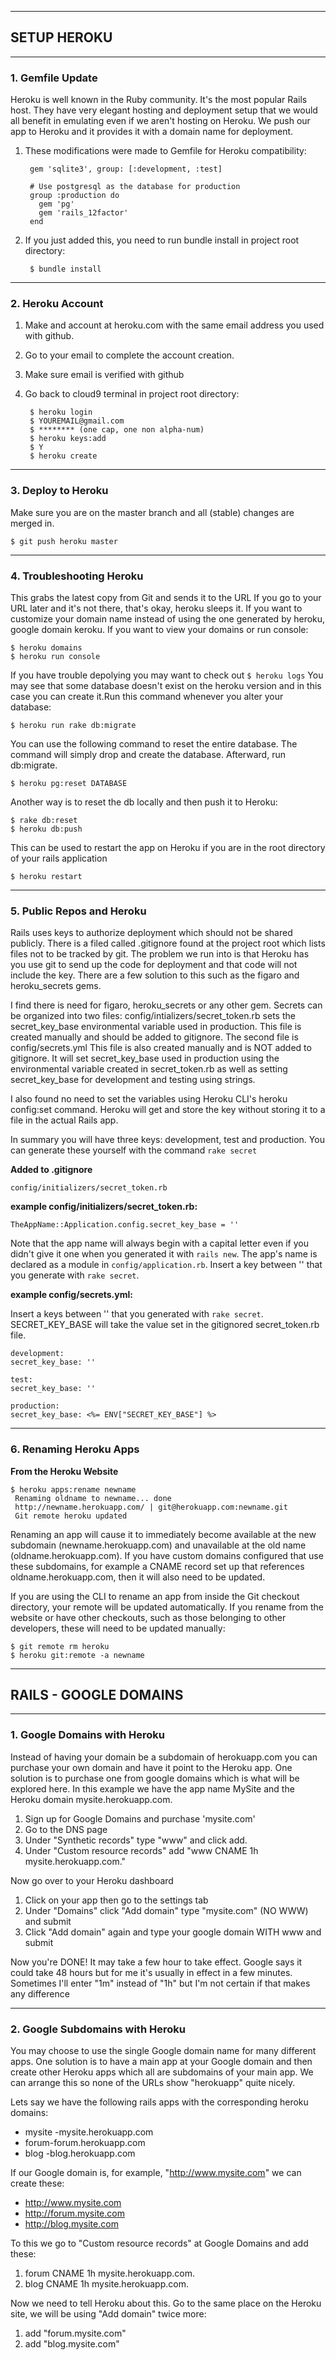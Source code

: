 
--------------------------------------------------------------------------------

## SETUP HEROKU

--------------------------------------------------------------------------------
### 1. Gemfile Update

Heroku is well known in the Ruby community. It's the most popular Rails host.
They have very elegant hosting and deployment setup that we would all benefit in
emulating even if we aren't hosting on Heroku. We push our app to Heroku and it
provides it with a domain name for deployment.

1. These modifications were made to Gemfile for Heroku compatibility:
	
		gem 'sqlite3', group: [:development, :test]
		
		# Use postgresql as the database for production
		group :production do
		  gem 'pg'
		  gem 'rails_12factor'
		end

2. If you just added this, you need to run bundle install in project root directory:
	
		$ bundle install 

------------------------------------------------------------------------------
### 2. Heroku Account

1. Make and account at heroku.com with the same email address you used with github. 
2. Go to your email to complete the account creation. 
3. Make sure email is verified with github
4. Go back to cloud9 terminal in project root directory:
	
		$ heroku login
		$ YOUREMAIL@gmail.com
		$ ******** (one cap, one non alpha-num)
		$ heroku keys:add
		$ Y
		$ heroku create
	
--------------------------------------------------------------------------------
### 3. Deploy to Heroku

Make sure you are on the master branch and all (stable) changes are merged in. 

	$ git push heroku master
	
--------------------------------------------------------------------------------
### 4. Troubleshooting Heroku

This grabs the latest copy from Git and sends it to the URL
If you go to your URL later and it's not there, that's okay, heroku sleeps it.
If you want to customize your domain name instead of using the one generated by
heroku, google domain keroku. If you want to view your domains or run console:

	$ heroku domains
	$ heroku run console
	
If you have trouble depolying you may want to check out `$ heroku logs` You 
may see that some database doesn't exist on the heroku version and in this case 
you can create it.Run this command whenever you alter your database:

	$ heroku run rake db:migrate
	
You can use the following command to reset the entire database. The command 
will simply drop and create the database. Afterward, run db:migrate. 

	$ heroku pg:reset DATABASE
	
Another way is to reset the db locally and then push it to Heroku:

	$ rake db:reset
	$ heroku db:push
	
This can be used to restart the app on Heroku if you are in the root directory 
of your rails application

	$ heroku restart

--------------------------------------------------------------------------------
### 5. Public Repos and Heroku

Rails uses keys to authorize deployment which should not be shared publicly. 
There is a filed called .gitignore found at the project root which lists files 
not to be tracked by git. The problem we run into is that Heroku has you use git 
to send up the code for deployment and that code will not include the key. There 
are a few solution to this such as the figaro and heroku_secrets gems. 

I find there is need for figaro, heroku\_secrets or any other gem. Secrets can be 
organized into two files: config/intializers/secret\_token.rb sets the 
secret\_key\_base environmental variable used in production. This file is created 
manually and should be added to gitignore. The second file is config/secrets.yml 
This file is also created manually and is NOT added to gitignore. It will set 
secret\_key\_base used in production using the environmental variable created in 
secret\_token.rb as well as setting secret\_key\_base for development and testing 
using strings. 

I also found no need to set the variables using Heroku CLI's heroku config:set 
command. Heroku will get and store the key without storing it to a file in the 
actual Rails app. 

In summary you will have three keys: development, test and production. You can 
generate these yourself with the command `rake secret`

__Added to .gitignore__

	config/initializers/secret_token.rb

__example config/initializers/secret_token.rb:__

	TheAppName::Application.config.secret_key_base = '' 

Note that the app name will always begin with a capital letter even if you didn't 
give it one when you generated it with `rails new`. The app's name is declared as 
a module in `config/application.rb`. Insert a key between '' that you generate 
with `rake secret`.

__example config/secrets.yml:__

Insert a keys between '' that you generated with `rake secret`. SECRET\_KEY\_BASE 
will take the value set in the gitignored secret_token.rb file. 

	development:
	secret_key_base: ''
	 
	test:
	secret_key_base: ''
	 
	production:
	secret_key_base: <%= ENV["SECRET_KEY_BASE"] %>

--------------------------------------------------------------------------------
### 6. Renaming Heroku Apps

__From the Heroku Website__ 

	$ heroku apps:rename newname
	 Renaming oldname to newname... done
	 http://newname.herokuapp.com/ | git@herokuapp.com:newname.git
	 Git remote heroku updated

Renaming an app will cause it to immediately become available at the new 
subdomain (newname.herokuapp.com) and unavailable at the old name 
(oldname.herokuapp.com). If you have custom domains configured that use these 
subdomains, for example a CNAME record set up that references 
oldname.herokuapp.com, then it will also need to be updated.

If you are using the CLI to rename an app from inside the Git checkout 
directory, your remote will be updated automatically. If you rename from the 
website or have other checkouts, such as those belonging to other developers, 
these will need to be updated manually:

	$ git remote rm heroku
	$ heroku git:remote -a newname

--------------------------------------------------------------------------------

## RAILS - GOOGLE DOMAINS

-------------------------------------------------------------------------------
### 1. Google Domains with Heroku

Instead of having your domain be a subdomain of herokuapp.com you can purchase 
your own domain and have it point to the Heroku app. One solution is to purchase 
one from google domains which is what will be explored here. In this example we 
have the app name MySite and the Heroku domain mysite.herokuapp.com. 

1. Sign up for Google Domains and purchase 'mysite.com'
2. Go to the DNS page
3. Under "Synthetic records" type "www" and click add.
4. Under "Custom resource records" add "www CNAME 1h mysite.herokuapp.com."

Now go over to your Heroku dashboard

1. Click on your app then go to the settings tab
2. Under "Domains" click "Add domain" type "mysite.com" (NO WWW) and submit
3. Click "Add domain" again and type your google domain WITH www and submit

Now you're DONE! It may take a few hour to take effect. Google says it could 
take 48 hours but for me it's usually in effect in a few minutes. Sometimes I'll 
enter "1m" instead of "1h" but I'm not certain if that makes any difference

--------------------------------------------------------------------------------
### 2. Google Subdomains with Heroku

You may choose to use the single Google domain name for many different apps. 
One solution is to have a main app at your Google domain and then create other 
Heroku apps which all are subdomains of your main app. We can arrange this so 
none of the URLs show "herokuapp" quite nicely.

Lets say we have the following rails apps with the corresponding heroku domains:

* mysite -mysite.herokuapp.com
* forum-forum.herokuapp.com
* blog -blog.herokuapp.com

If our Google domain is, for example, "http://www.mysite.com" we can create these:

* http://www.mysite.com
* http://forum.mysite.com
* http://blog.mysite.com

To this we go to "Custom resource records" at Google Domains and add these:

1. forum CNAME 1h mysite.herokuapp.com.
2. blog CNAME 1h mysite.herokuapp.com.

Now we need to tell Heroku about this. Go to the same place on the Heroku site, 
we will be using "Add domain" twice more:

1. add "forum.mysite.com"
2. add "blog.mysite.com"


